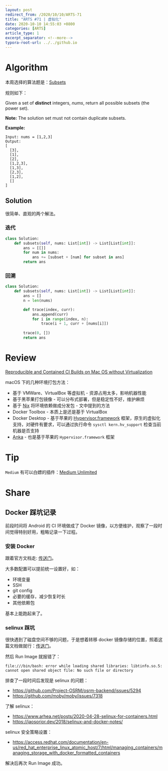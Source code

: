 ```yaml
---
layout: post
redirect_from: /2020/10/10/ARTS-71
title: "ARTS #71 | 虚拟化"
date: 2020-10-10 14:55:03 +0800
categories: [ARTS]
article_type: 1
excerpt_separator: <!--more-->
typora-root-url: ../../github.io
---
```



# Algorithm

本周选择的算法题是：[Subsets](https://leetcode.com/problems/subsets/)

<!--more-->

规则如下：

Given a set of **distinct** integers, *nums*, return all possible subsets (the power set).

**Note:** The solution set must not contain duplicate subsets.

**Example:**

```
Input: nums = [1,2,3]
Output:
[
  [3],
  [1],
  [2],
  [1,2,3],
  [1,3],
  [2,3],
  [1,2],
  []
]
```

## Solution

很简单、直观的两个解法。

### 迭代

```python
class Solution:
    def subsets(self, nums: List[int]) -> List[List[int]]:
        ans = [[]]
        for num in nums:
            ans += [subset + [num] for subset in ans]
        return ans
```

### 回溯

```python
class Solution:
    def subsets(self, nums: List[int]) -> List[List[int]]:
        ans = []
        n = len(nums)

        def trace(index, curr):
            ans.append(curr)
            for i in range(index, n):
                trace(i + 1, curr + [nums[i]])
        
        trace(0, [])
        return ans
```

# Review

[Reproducible and Contained CI Builds on Mac OS without Virtualization](https://medium.com/@fedor/reproducible-and-contained-ci-builds-on-mac-os-without-virtualization-a17f83171396)

macOS 下的几种环境打包方法：

- 基于 VMWare、VirtualBox 等虚拟机 - 资源占用太多，影响机器性能
- 基于黑苹果打包镜像 - 可以分布式部署，但是稳定性不好，维护麻烦
- 基于 [Nix](https://nixos.org/) 将环境依赖做成分发包 - 文中提到的方法
- Docker Toolbox - 本质上是还是基于 VirtualBox
- Docker Desktop - 基于苹果的 [Hypervisor.framework](https://developer.apple.com/documentation/hypervisor) 框架，原生的虚拟化支持，对硬件有要求，可以通过执行命令 `sysctl kern.hv_support` 检查当前机器是否支持
- [Anka](https://veertu.com/technology/) - 也是基于苹果的 `Hypervisor.framework` 框架

# Tip

`Medium` 有可以白嫖的插件：[Medium Unlimited](https://manojvivek.github.io/medium-unlimited/)

# Share

## Docker 踩坑记录

前段时间将 Android 的 CI 环境做成了 Docker 镜像，以方便维护，观察了一段时间觉得特别好用，粗略记录一下过程。

### 安装 Docker

跟着官方文档走: [传送门](https://docs.docker.com/engine/install/centos/)。

大多数配置可以提前统一设置好，如：

- 环境变量
- SSH
- git config
- 必要的缓存，减少恢复时长
- 其他依赖包

基本上能跑起来了。

### selinux 踩坑

很快遇到了磁盘空间不够的问题，于是想着转移 docker 镜像存储的位置，照着这篇文档做就行：[传送门](https://docs.docker.com/engine/reference/commandline/dockerd/#daemon-storage-driver)。

然后 Run Image 就报错了：

```
file:///bin/bash: error while loading shared libraries: libtinfo.so.5: cannot open shared object file: No such file or directory
```

排查了一段时间后发现是 selinux 的问题：

- https://github.com/Project-OSRM/osrm-backend/issues/5294
- https://github.com/moby/moby/issues/7318

了解 selinux：

- https://www.arhea.net/posts/2020-04-28-selinux-for-containers.html
- https://jaosorior.dev/2018/selinux-and-docker-notes/

selinux 安全策略设置：

- https://access.redhat.com/documentation/en-us/red_hat_enterprise_linux_atomic_host/7/html/managing_containers/managing_storage_with_docker_formatted_containers

解决后再次 Run Image 成功。

